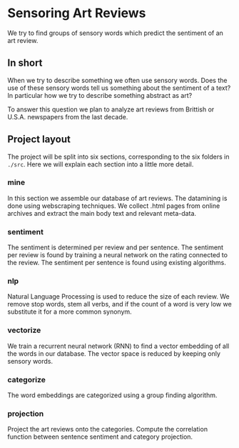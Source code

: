 # Sensoring Art Reviews
We try to find groups of sensory words which predict the sentiment of an art review.

## In short
When we try to describe something we often use sensory words. Does the use of these sensory words tell us something about the sentiment of a text? In particular how we try to describe something abstract as art?

To answer this question we plan to analyze art reviews from Brittish or U.S.A. newspapers from the last decade.

## Project layout
The project will be split into six sections, corresponding to the six folders in `./src`. Here we will explain each section into a little more detail.

### mine
In this section we assemble our database of art reviews. The datamining is done using webscraping techniques. We collect .html pages from online archives and extract the main body text and relevant meta-data.

### sentiment
The sentiment is determined per review and per sentence. The sentiment per review is found by training a neural network on the rating connected to the review. The sentiment per sentence is found using existing algorithms.

### nlp
Natural Language Processing is used to reduce the size of each review. We remove stop words, stem all verbs, and if the count of a word is very low we substitute it for a more common synonym.

### vectorize
We train a recurrent neural network (RNN) to find a vector embedding of all the words in our database. The vector space is reduced by keeping only sensory words.

### categorize
The word embeddings are categorized using a group finding algorithm.

### projection
Project the art reviews onto the categories. Compute the correlation function between sentence sentiment and category projection.
